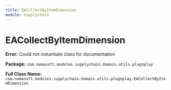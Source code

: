 ```yaml
---
title: EACollectByItemDimension
module: supplychain
---
```


# EACollectByItemDimension

**Error:** Could not instantiate class for documentation

**Package:** `com.namasoft.modules.supplychain.domain.utils.plugnplay`

**Full Class Name:** `com.namasoft.modules.supplychain.domain.utils.plugnplay.EACollectByItemDimension`

